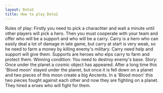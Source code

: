 ```yaml
---
layout: Dota2
title: How to play Dota2
---
```


Rules of play: Firstly you need to pick a charachter and wait a minute until other players will pick a hero. Then you must cooperate with your team and offer who will be a support and who will be a carry. Carry is a hero who can easily deal a lot of damage in late game, but carry at start is very weak, so he need to farm a money by killing enemy's military. Carry need help and support will give them. Supports are heroes who elps carry to farm and protect them.
Winning condition: You need to destroy enemy's base.
Story: Once under the planet a cosmic object has appeared. After a long time this 'Blood moon' stayed under the planet, but once it is fell down on a planet and two pieces of this moon create a big Ancients. In a 'Blood moon' this two pieces fought against each other and now they are fighting on a planet. They hired a eroes who will fight for them.
